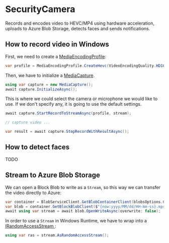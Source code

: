 # SecurityCamera
Records and encodes video to HEVC/MP4 using hardware acceleration, uploads to Azure Blob Storage, detects faces and sends notifications.

## How to record video in Windows
First, we need to create a [MediaEncodingProfile](https://docs.microsoft.com/en-us/uwp/api/windows.media.mediaproperties.mediaencodingprofile):
```cs
var profile = MediaEncodingProfile.CreateHevc(VideoEncodingQuality.HD1080p);
```

Then, we have to initialize a [MediaCapture](https://docs.microsoft.com/en-us/uwp/api/Windows.Media.Capture.MediaCapture).
```cs
using var capture = new MediaCapture();
await capture.InitializeAsync();
```

This is where we could select the camera or microphone we would like to use. If we don't specify any, it is going to use the default settings.

```cs
await capture.StartRecordToStreamAsync(profile, stream);

// capture video ...

var result = await capture.StopRecordWithResultAsync();
```

## How to detect faces
TODO

## Stream to Azure Blob Storage
We can open a Block Blob to write as a `Stream`, so this way we can transfer the video directly to Azure:
```cs
var container = BlobServiceClient.GetBlobContainerClient(blobsOptions.ContainerName);
var blob = container.GetBlockBlobClient($"{now:yyyy/MM/dd/HH-mm-ss}.mp4");
await using var stream = await blob.OpenWriteAsync(overwrite: false);
```

In order to use a `Stream` in Windows Runtime, we have to wrap into a [IRandomAccessStream ](https://docs.microsoft.com/en-us/uwp/api/windows.storage.streams.irandomaccessstream):
```cs
using var ras = stream.AsRandomAccessStream();
```